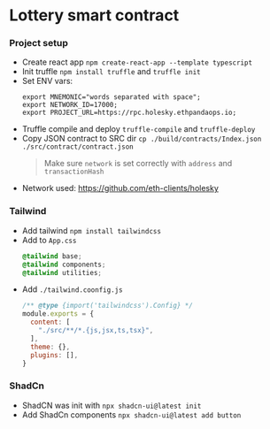# Lottery smart contract 

### Project setup

* Create react app `npm create-react-app --template typescript`
* Init truffle `npm install truffle` and `truffle init`
* Set ENV vars:
    ```shell
    export MNEMONIC="words separated with space";
    export NETWORK_ID=17000;
    export PROJECT_URL=https://rpc.holesky.ethpandaops.io;
    ```
* Truffle compile and deploy `truffle-compile` and `truffle-deploy`
* Copy JSON contract to SRC dir `cp ./build/contracts/Index.json ./src/contract/contract.json`
    > Make sure `network` is set correctly with `address` and `transactionHash`
* Network used: https://github.com/eth-clients/holesky

### Tailwind

* Add tailwind `npm install tailwindcss`
* Add to `App.css`
    ```css
    @tailwind base;
    @tailwind components;
    @tailwind utilities;
    ```
* Add `./tailwind.coonfig.js`
    ```javascript
    /** @type {import('tailwindcss').Config} */
    module.exports = {
      content: [
        "./src/**/*.{js,jsx,ts,tsx}",
      ],
      theme: {},
      plugins: [],
    }
    ```

### ShadCn

* ShadCN was init with `npx shadcn-ui@latest init`
* Add ShadCn components `npx shadcn-ui@latest add button`